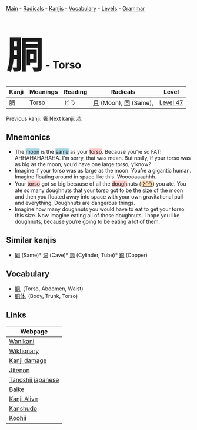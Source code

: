 <style> bigfont {font-size: 100px}</style>
[Main](../index.md) -
[Radicals](../radicals.md) -
[Kanjis](../kanjis.md) -
[Vocabulary](../vocabulary.md) -
[Levels](../levels.md) -
[Grammar](../grammar.md)
# <bigfont> 胴</bigfont> - Torso 

| Kanji | Meanings | Reading | Radicals | Level |
| --- | --- | --- | --- | --- |
| 胴 | Torso | どう | [月](../radicals/月.md) (Moon), [同](../radicals/同.md) (Same),  | [Level 47](../levels/wk_level47.md) |

Previous kanji: [箸](箸.md) Next kanji: [芯](芯.md) 

## Mnemonics
 * The <span style="background-color:#ADD8E6"> moon</span> is the <span style="background-color:#ADD8E6"> same</span> as your <span style="background-color:#ffcccb"> torso</span>. Because you’re so FAT! AHHAHAHAHAHA. I’m sorry, that was mean. But really, if your torso was as big as the moon, you’d have one large torso, y’know?
* Imagine if your torso was as large as the moon. You’re a gigantic human. Imagine floating around in space like this. Wooooaaaahhh.
* Your <span style="background-color:#ffcccb"> torso</span> got so big because of all the <span style="background-color:#ffcccb"> dough</span>nuts (<span style="background-color:#fed8b1"> [どう](https://jisho.org/search/どう)</span>) you ate. You ate so many doughnuts that your torso got to be the size of the moon and then you floated away into space with your own gravitational pull and everything. Doughnuts are dangerous things.
* Imagine how many doughnuts you would have to eat to get your torso this size. Now imagine eating all of those doughnuts. I hope you like doughnuts, because you’re going to be eating a lot of them.


## Similar kanjis
 * [同](同.md) (Same)* [洞](洞.md) (Cave)* [筒](筒.md) (Cylinder, Tube)* [銅](銅.md) (Copper)


## Vocabulary
 * [胴](../vocabulary/胴.md), (Torso, Abdomen, Waist)
* [胴体](../vocabulary/胴.md), (Body, Trunk, Torso)



## Links 

| Webpage |
| --- |
| [Wanikani          ](https://www.wanikani.com/kanji/胴) |
| [Wiktionary        ](https://en.wiktionary.org/wiki/胴) |
| [Kanji damage      ](http://www.kanjidamage.com/kanji/search?utf8=✓&q=胴) |
| [Jitenon           ](https://jitenon.com/kanji/胴) |
| [Tanoshii japanese ](https://www.tanoshiijapanese.com/dictionary/kanji.cfm?k=胴) |
| [Baike             ](https://baike.baidu.com/item/胴) |
| [Kanji Alive       ](https://app.kanjialive.com/胴) |
| [Kanshudo          ](https://www.kanshudo.com/searchmn?q=胴) |
| [Koohii            ](https://kanji.koohii.com/study/kanji/胴) |
